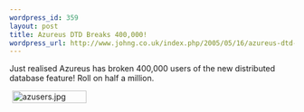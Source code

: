 ```yaml
--- 
wordpress_id: 359
layout: post
title: Azureus DTD Breaks 400,000!
wordpress_url: http://www.johng.co.uk/index.php/2005/05/16/azureus-dtd-breaks-400000/
---
```

<p>Just realised Azureus has broken 400,000 users of the new distributed database feature! Roll on half a million.<br /> </p><p><img width="131" vspace="0" hspace="5" height="22" border="0" src="http://www.johng.co.uk/wp-content/images/azusers.jpg" alt="azusers.jpg" title="azusers.jpg" /></p>
